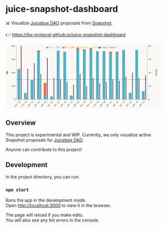 # juice-snapshot-dashboard

📊 Visualize [Juicebox DAO](https://juicebox.money) proposals from [Snapshot](https://snapshot.org/#/jbdao.eth).

👉 https://jbx-protocol.github.io/juice-snapshot-dashboard

![demo](public/assets/demo.png)

## Overview

This project is experimental and WIP. Currently, we only visualize active Snapshot proposals for [Juicebox DAO](https://juicebox.money/#/p/juicebox).

Anyone can contribute to this project!

## Development

In the project directory, you can run:

### `npm start`

Runs the app in the development mode.\
Open [http://localhost:3000](http://localhost:3000) to view it in the browser.

The page will reload if you make edits.\
You will also see any lint errors in the console.
